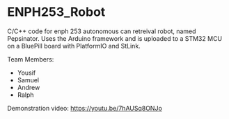 # ENPH253_Robot
C/C++ code for enph 253 autonomous can retreival robot, named Pepsinator. Uses the Arduino framework and is uploaded to a STM32 MCU on a BluePill board with PlatformIO and StLink. 

Team Members:
* Yousif
* Samuel
* Andrew
* Ralph

Demonstration video: https://youtu.be/7hAUSq8ONJo
